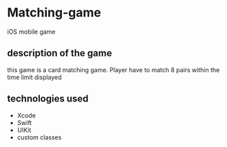 # Matching-game

iOS mobile game 

## description of the game 
this game is a card matching game. Player have to match 8 pairs within the time limit displayed 

## technologies used 
- Xcode 
- Swift 
- UIKit 
- custom classes 
